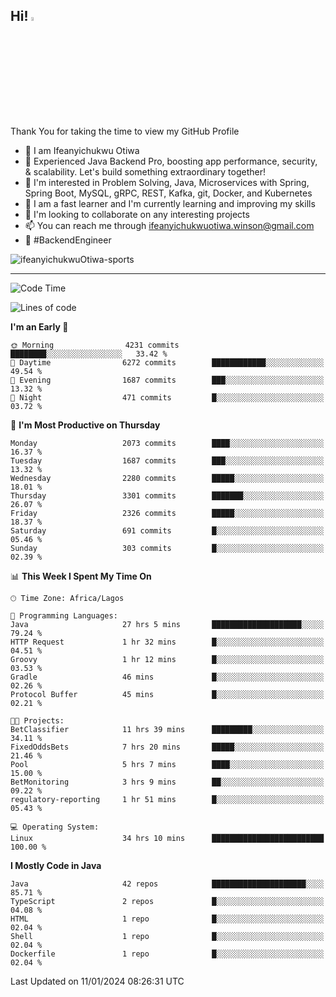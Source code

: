 <!-- BLOG-POST-LIST:START --><!-- BLOG-POST-LIST:END -->

## Hi! <img src="https://media.giphy.com/media/hvRJCLFzcasrR4ia7z/giphy.gif" width="4%"> 

Thank You for taking the time to view my GitHub Profile

- 👋 I am Ifeanyichukwu Otiwa
- 🚀 Experienced Java Backend Pro, boosting app performance, security, & scalability. Let's build something extraordinary together!
- 👀 I'm interested in Problem Solving, Java, Microservices with Spring, Spring Boot, MySQL, gRPC, REST, Kafka, git, Docker, and Kubernetes
- 🌱 I am a fast learner and I'm currently learning and improving my skills
- 💞️ I'm looking to collaborate on any interesting projects
- 📫 You can reach me through ifeanyichukwuotiwa.winson@gmail.com
- 🚀 #BackendEngineer

<p align="left" marginTop="10px"> <img src="https://komarev.com/ghpvc/?username=ifeanyichukwuOtiwa-sports&label=Profile%20views&color=0e75b6&style=for-the-badge" alt="ifeanyichukwuOtiwa-sports" /> </p>

***

<!--START_SECTION:waka-->
![Code Time](http://img.shields.io/badge/Code%20Time-2%2C103%20hrs%2032%20mins-blue)

![Lines of code](https://img.shields.io/badge/From%20Hello%20World%20I%27ve%20Written-4.5%20million%20lines%20of%20code-blue)

**I'm an Early 🐤** 

```text
🌞 Morning                4231 commits        ████████░░░░░░░░░░░░░░░░░   33.42 % 
🌆 Daytime                6272 commits        ████████████░░░░░░░░░░░░░   49.54 % 
🌃 Evening                1687 commits        ███░░░░░░░░░░░░░░░░░░░░░░   13.32 % 
🌙 Night                  471 commits         █░░░░░░░░░░░░░░░░░░░░░░░░   03.72 % 
```
📅 **I'm Most Productive on Thursday** 

```text
Monday                   2073 commits        ████░░░░░░░░░░░░░░░░░░░░░   16.37 % 
Tuesday                  1687 commits        ███░░░░░░░░░░░░░░░░░░░░░░   13.32 % 
Wednesday                2280 commits        █████░░░░░░░░░░░░░░░░░░░░   18.01 % 
Thursday                 3301 commits        ███████░░░░░░░░░░░░░░░░░░   26.07 % 
Friday                   2326 commits        █████░░░░░░░░░░░░░░░░░░░░   18.37 % 
Saturday                 691 commits         █░░░░░░░░░░░░░░░░░░░░░░░░   05.46 % 
Sunday                   303 commits         █░░░░░░░░░░░░░░░░░░░░░░░░   02.39 % 
```


📊 **This Week I Spent My Time On** 

```text
🕑︎ Time Zone: Africa/Lagos

💬 Programming Languages: 
Java                     27 hrs 5 mins       ████████████████████░░░░░   79.24 % 
HTTP Request             1 hr 32 mins        █░░░░░░░░░░░░░░░░░░░░░░░░   04.51 % 
Groovy                   1 hr 12 mins        █░░░░░░░░░░░░░░░░░░░░░░░░   03.53 % 
Gradle                   46 mins             █░░░░░░░░░░░░░░░░░░░░░░░░   02.26 % 
Protocol Buffer          45 mins             █░░░░░░░░░░░░░░░░░░░░░░░░   02.21 % 

🐱‍💻 Projects: 
BetClassifier            11 hrs 39 mins      █████████░░░░░░░░░░░░░░░░   34.11 % 
FixedOddsBets            7 hrs 20 mins       █████░░░░░░░░░░░░░░░░░░░░   21.46 % 
Pool                     5 hrs 7 mins        ████░░░░░░░░░░░░░░░░░░░░░   15.00 % 
BetMonitoring            3 hrs 9 mins        ██░░░░░░░░░░░░░░░░░░░░░░░   09.22 % 
regulatory-reporting     1 hr 51 mins        █░░░░░░░░░░░░░░░░░░░░░░░░   05.43 % 

💻 Operating System: 
Linux                    34 hrs 10 mins      █████████████████████████   100.00 % 
```

**I Mostly Code in Java** 

```text
Java                     42 repos            █████████████████████░░░░   85.71 % 
TypeScript               2 repos             █░░░░░░░░░░░░░░░░░░░░░░░░   04.08 % 
HTML                     1 repo              █░░░░░░░░░░░░░░░░░░░░░░░░   02.04 % 
Shell                    1 repo              █░░░░░░░░░░░░░░░░░░░░░░░░   02.04 % 
Dockerfile               1 repo              █░░░░░░░░░░░░░░░░░░░░░░░░   02.04 % 
```




 Last Updated on 11/01/2024 08:26:31 UTC
<!--END_SECTION:waka-->

<!--
<p align="center">
![trophy](https://github-profile-trophy.vercel.app/?username=ifeanyichukwuOtiwa-sports&theme=onedark) (https://github.com/ryo-ma/github-profile-trophy)
</p>
-->

<!---
ifeanyi-otiwa/ifeanyi-otiwa is a ✨ special ✨ repository because its `README.md` (this file) appears on your GitHub profile.
You can click the Preview link to take a look at your changes.
--->
